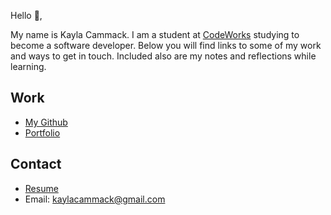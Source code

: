 Hello 👋, 

My name is Kayla Cammack. I am a student at [CodeWorks](https://boisecodeworks.com) studying to become a software developer. Below you will find links to some of my work and ways to get in touch. Included also are my notes and reflections while learning. 

## Work

  + [My Github](https://github.com/kaylacammack)
  + [Portfolio](https://kaylacammack.github.io/)

## Contact

  + [Resume](https://kaylacammack.github.io/resume)
  + Email: kaylacammack@gmail.com
  
